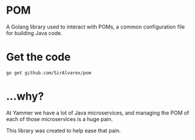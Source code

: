 # POM

A Golang library used to interact with POMs, a common configuration file for building Java code.

# Get the code
`go get github.com/SirAlvarex/pom`

# ...why?

At Yammer we have a lot of Java microservices, and managing the POM of each of those microservices is a huge pain.

This library was created to help ease that pain.